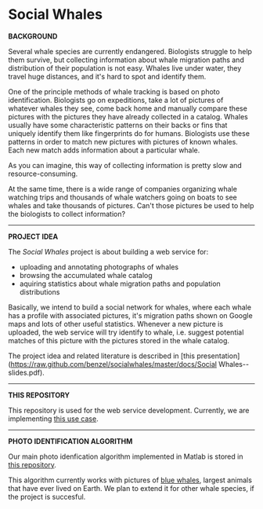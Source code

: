 Social Whales
============

**BACKGROUND**

Several whale species are currently endangered. Biologists struggle to help them survive, but collecting information about whale migration paths and distribution of their population is not easy. Whales live under water, they travel huge distances, and it's hard to spot and identify them. 

One of the principle methods of whale tracking is based on photo identification.
Biologists go on expeditions, take a lot of pictures of whatever whales they see, come back home and manually compare these pictures with the pictures they have already collected in a catalog. Whales usually have some characteristic patterns on their backs or fins that uniquely identify them like fingerprints do for humans. Biologists use these patterns in order to match new pictures with pictures of known whales. Each new match adds information about a particular whale. 

As you can imagine, this way of collecting information is pretty slow and resource-consuming.

At the same time, there is a wide range of companies organizing whale watching trips and thousands of 
whale watchers going on boats to see whales and take thousands of pictures. Can't those pictures be 
used to help the biologists to collect information?

---

**PROJECT IDEA**

The _Social Whales_ project is about building a web service for:

- uploading and annotating photographs of whales
- browsing the accumulated whale catalog
- aquiring statistics about whale migration paths and population distributions


Basically, we intend to build a social network for whales, where each whale has a profile with associated pictures, 
it's migration paths shown on Google maps and lots of other useful statistics. Whenever a new picture is uploaded, 
the web service will try identify to whale, i.e. suggest potential matches of this picture with the pictures stored 
in the whale catalog.

The project idea and related literature is described in [this presentation](https://raw.github.com/benzel/socialwhales/master/docs/Social Whales--slides.pdf).

---

**THIS REPOSITORY**

This repository is used for the web service development. Currently, we are implementing [this use case](https://docs.google.com/document/d/1t2_9UyNxyItiv57h1jb1HqGaY2zmxZ8Tukwc3OoXFTk/edit?usp=sharing).

---

**PHOTO IDENTIFICATION ALGORITHM**

Our main photo idenfication algorithm implemented in Matlab is stored in [this repository](https://github.com/eovchinn/WhalePhotoID_MATLAB).

This algorithm currently works with pictures of [blue whales](https://en.wikipedia.org/wiki/Blue_whale‎), 
largest animals that have ever lived on Earth. We plan to extend it for other whale species, 
if the project is succesful. 


